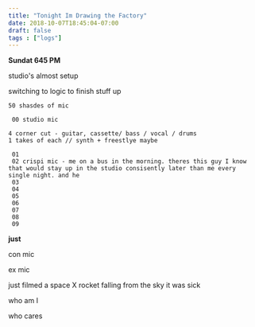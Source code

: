 ```yaml
---
title: "Tonight Im Drawing the Factory"
date: 2018-10-07T18:45:04-07:00
draft: false
tags : ["logs"]
---
```


**Sundat 645 PM**

studio's almost setup

switching to logic to finish stuff up

```
50 shasdes of mic

 00 studio mic

4 corner cut - guitar, cassette/ bass / vocal / drums
1 takes of each // synth + freestlye maybe

 01
 02 crispi mic - me on a bus in the morning. theres this guy I know that would stay up in the studio consisently later than me every single night. and he
 03
 04
 05
 06
 07
 08
 09

 ```



**just**




con mic


ex mic


just filmed a space X rocket falling from the sky it was sick




who am I

who cares
